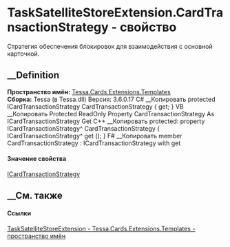 # TaskSatelliteStoreExtension.CardTransactionStrategy - свойство
Стратегия обеспечения блокировок для взаимодействия с основной карточкой.
## __Definition
 **Пространство имён:**
[Tessa.Cards.Extensions.Templates](N_Tessa_Cards_Extensions_Templates.htm)  
 **Сборка:** Tessa (в Tessa.dll) Версия: 3.6.0.17
C# __Копировать
     protected ICardTransactionStrategy CardTransactionStrategy { get; }
VB __Копировать
     Protected ReadOnly Property CardTransactionStrategy As ICardTransactionStrategy
    	Get
C++ __Копировать
     protected:
    property ICardTransactionStrategy^ CardTransactionStrategy {
    	ICardTransactionStrategy^ get ();
    }
F# __Копировать
     member CardTransactionStrategy : ICardTransactionStrategy with get
#### Значение свойства
[ICardTransactionStrategy](T_Tessa_Cards_ComponentModel_ICardTransactionStrategy.htm)
##  __См. также
#### Ссылки
[TaskSatelliteStoreExtension -
](T_Tessa_Cards_Extensions_Templates_TaskSatelliteStoreExtension.htm)
[Tessa.Cards.Extensions.Templates - пространство
имён](N_Tessa_Cards_Extensions_Templates.htm)
